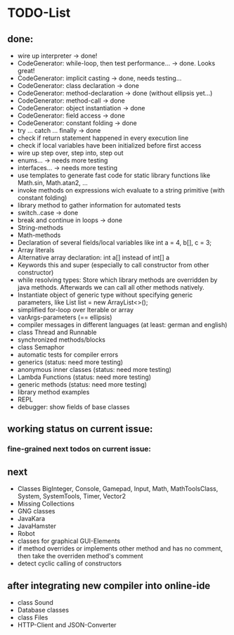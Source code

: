 # TODO-List

## done:
  * wire up interpreter  -> done!
  * CodeGenerator: while-loop, then test performance... -> done. Looks great!
  * CodeGenerator: implicit casting -> done, needs testing...
  * CodeGenerator: class declaration -> done
  * CodeGenerator: method-declaration -> done (without ellipsis yet...)
  * CodeGenerator: method-call -> done
  * CodeGenerator: object instantiation -> done
  * CodeGenerator: field access -> done
  * CodeGenerator: constant folding -> done
  * try ... catch ... finally -> done
  * check if return statement happened in every execution line
  * check if local variables have been initialized before first access
  * wire up step over, step into, step out
  * enums...    -> needs more testing
  * interfaces...  -> needs more testing
  * use templates to generate fast code for static library functions like Math.sin, Math.atan2, ...
  * invoke methods on expressions wich evaluate to a string primitive (with constant folding)
  * library method to gather information for automated tests
  * switch..case -> done
  * break and continue in loops -> done
  * String-methods
  * Math-methods
  * Declaration of several fields/local variables like int a = 4, b[], c = 3;
  * Array literals
  * Alternative array declaration: int a[] instead of int[] a
  * Keywords this and super (especially to call constructor from other constructor)
  * while resolving types: Store which library methods are overridden by java methods. Afterwards we can call all other methods natively.
  * Instantiate object of generic type without specifying generic parameters, like List<String> list = new ArrayList<>();
  * simplified for-loop over Iterable or array
  * varArgs-parameters (== ellipsis)
  * compiler messages in different languages (at least: german and english)
  * class Thread and Runnable
  * synchronized methods/blocks
  * class Semaphor
  * automatic tests for compiler errors
  * generics (status: need more testing)
  * anonymous inner classes (status: need more testing)
  * Lambda Functions (status: need more testing)
  * generic methods (status: need more testing)
  * library method examples
  * REPL
  * debugger: show fields of base classes

## working status on current issue:

### fine-grained next todos on current issue:

## next 
  * Classes BigInteger, Console, Gamepad, Input, Math, MathToolsClass, System, SystemTools, Timer, Vector2 
  * Missing Collections 
  * GNG classes
  * JavaKara
  * JavaHamster
  * Robot
  * classes for graphical GUI-Elements
  * if method overrides or implements other method and has no comment, then take the overriden method's comment
  * detect cyclic calling of constructors

## after integrating new compiler into online-ide
  * class Sound
  * Database classes
  * class Files
  * HTTP-Client and JSON-Converter



  

